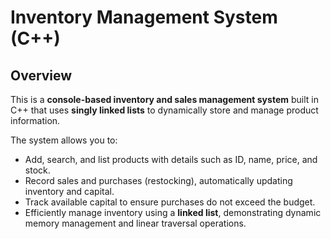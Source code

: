 # Inventory Management System (C++)

## Overview
This is a **console-based inventory and sales management system** built in C++ that uses **singly linked lists** to dynamically store and manage product information. 

The system allows you to:
- Add, search, and list products with details such as ID, name, price, and stock.
- Record sales and purchases (restocking), automatically updating inventory and capital.
- Track available capital to ensure purchases do not exceed the budget.
- Efficiently manage inventory using a **linked list**, demonstrating dynamic memory management and linear traversal operations.

